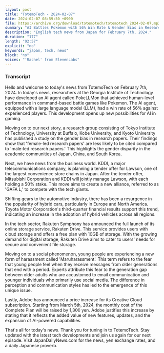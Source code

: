 ```yaml
---
layout: post
title: "TotemoTech - 2024-02-07"
date: 2024-02-07 08:59:50 +0900
file: https://archive.org/download/totemotech/totemotech_2024-02-07.mp3
summary: "AI Battles Pokemon with 56% Win Rate & Gender Bias in Research Papers, & more…"
description: "English tech news from Japan for February 7th, 2024."
duration: "177"
length: "02:57"
explicit: "no"
keywords: "japan, tech, news"
block: "no"
voices: "'Rachel' from ElevenLabs"
---
```


### Transcript

Hello and welcome to today's news from TotemoTech on February 7th, 2024. In today's news, researchers at the Georgia Institute of Technology have developed an AI agent called PokeLLMon that achieved human-level performance in command-based battle games like Pokemon. The AI agent, equipped with a large language model (LLM), had a win rate of 56% against experienced players. This development opens up new possibilities for AI in gaming.

Moving on to our next story, a research group consisting of Tokyo Institute of Technology, University at Buffalo, Kobe University, and Kyoto University has published a study on the gender bias in research papers. Their findings show that 'female-led research papers' are less likely to be cited compared to 'male-led research papers.' This highlights the gender disparity in the academic communities of Japan, China, and South Korea.

Next, we have news from the business world. KDDI, a major telecommunications company, is planning a tender offer for Lawson, one of the largest convenience store chains in Japan. After the tender offer, Mitsubishi Corporation and KDDI will jointly manage Lawson, with each holding a 50% stake. This move aims to create a new alliance, referred to as 'GAFA L,' to compete with the tech giants.

Shifting gears to the automotive industry, there has been a resurgence in the popularity of hybrid cars, particularly in Europe and North America. Toyota Motor Corporation's third-quarter financial results support this trend, indicating an increase in the adoption of hybrid vehicles across all regions.

In the tech sector, Rakuten Symphony has announced the full launch of its online storage service, Rakuten Drive. This service provides users with cloud storage and offers a free plan with 10GB of storage. With the growing demand for digital storage, Rakuten Drive aims to cater to users' needs for secure and convenient file storage.

Moving on to a social phenomenon, young people are experiencing a new form of harassment called 'Maruharassment.' This term refers to the fear that young people feel when they receive messages from older generations that end with a period. Experts attribute this fear to the generation gap between older adults who are accustomed to email communication and younger individuals who primarily use social media. The difference in perception and communication styles has led to the emergence of this unique issue.

Lastly, Adobe has announced a price increase for its Creative Cloud subscription. Starting from March 5th, 2024, the monthly cost of the Complete Plan will be raised by 1,300 yen. Adobe justifies this increase by stating that it reflects the added value of new features, updates, and the expansion of AI-powered capabilities.

That's all for today's news. Thank you for tuning in to TotemoTech. Stay updated with the latest tech developments and join us again for our next episode.   Visit JapanDailyNews.com for the news, yen exchange rates, and a daily Japanese proverb.
